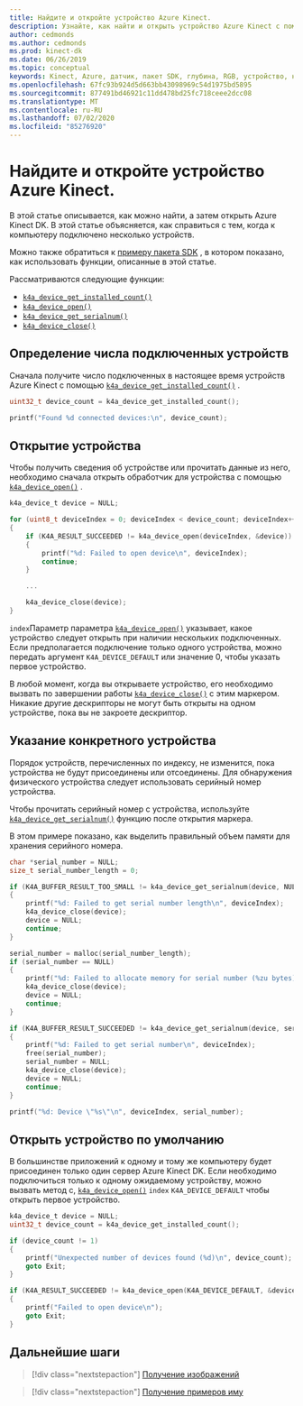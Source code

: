 ```yaml
---
title: Найдите и откройте устройство Azure Kinect.
description: Узнайте, как найти и открыть устройство Azure Kinect с помощью пакета SDK для Azure Kinect Сенор.
author: cedmonds
ms.author: cedmonds
ms.prod: kinect-dk
ms.date: 06/26/2019
ms.topic: conceptual
keywords: Kinect, Azure, датчик, пакет SDK, глубина, RGB, устройство, найти, открыть
ms.openlocfilehash: 67fc93b924d5d663bb43098969c54d1975bd5895
ms.sourcegitcommit: 877491bd46921c11dd478bd25fc718ceee2dcc08
ms.translationtype: MT
ms.contentlocale: ru-RU
ms.lasthandoff: 07/02/2020
ms.locfileid: "85276920"
---
```

# <a name="find-then-open-the-azure-kinect-device"></a>Найдите и откройте устройство Azure Kinect.

В этой статье описывается, как можно найти, а затем открыть Azure Kinect DK. В этой статье объясняется, как справиться с тем, когда к компьютеру подключено несколько устройств.

Можно также обратиться к [примеру пакета SDK](https://github.com/microsoft/Azure-Kinect-Sensor-SDK/tree/develop/examples/enumerate) , в котором показано, как использовать функции, описанные в этой статье.

Рассматриваются следующие функции:
 * [`k4a_device_get_installed_count()`](https://microsoft.github.io/Azure-Kinect-Sensor-SDK/master/group___functions_gaf7d19df0f73f8e4dfaa21e1b4b719ecc.html#gaf7d19df0f73f8e4dfaa21e1b4b719ecc)
 * [`k4a_device_open()`](https://microsoft.github.io/Azure-Kinect-Sensor-SDK/master/group___functions_ga3d4eb5dfbf4d576d4978b66ea419f113.html#ga3d4eb5dfbf4d576d4978b66ea419f113)
 * [`k4a_device_get_serialnum()`](https://microsoft.github.io/Azure-Kinect-Sensor-SDK/master/group___functions_ga798489af207ff1c99f2285ff6b08bc22.html#ga798489af207ff1c99f2285ff6b08bc22)
 * [`k4a_device_close()`](https://microsoft.github.io/Azure-Kinect-Sensor-SDK/master/group___functions_ga7a3931d9a690b3971caaac83b43f9423.html#ga7a3931d9a690b3971caaac83b43f9423)

## <a name="discover-the-number-of-connected-devices"></a>Определение числа подключенных устройств

Сначала получите число подключенных в настоящее время устройств Azure Kinect с помощью [`k4a_device_get_installed_count()`](https://microsoft.github.io/Azure-Kinect-Sensor-SDK/master/group___functions_gaf7d19df0f73f8e4dfaa21e1b4b719ecc.html#gaf7d19df0f73f8e4dfaa21e1b4b719ecc) .

```C
uint32_t device_count = k4a_device_get_installed_count();

printf("Found %d connected devices:\n", device_count);
```

## <a name="open-a-device"></a>Открытие устройства

Чтобы получить сведения об устройстве или прочитать данные из него, необходимо сначала открыть обработчик для устройства с помощью [`k4a_device_open()`](https://microsoft.github.io/Azure-Kinect-Sensor-SDK/master/group___functions_ga3d4eb5dfbf4d576d4978b66ea419f113.html#ga3d4eb5dfbf4d576d4978b66ea419f113) .

```C
k4a_device_t device = NULL;

for (uint8_t deviceIndex = 0; deviceIndex < device_count; deviceIndex++)
{
    if (K4A_RESULT_SUCCEEDED != k4a_device_open(deviceIndex, &device))
    {
        printf("%d: Failed to open device\n", deviceIndex);
        continue;
    }

    ...

    k4a_device_close(device);
}
```

`index`Параметр параметра [`k4a_device_open()`](https://microsoft.github.io/Azure-Kinect-Sensor-SDK/master/group___functions_ga3d4eb5dfbf4d576d4978b66ea419f113.html#ga3d4eb5dfbf4d576d4978b66ea419f113) указывает, какое устройство следует открыть при наличии нескольких подключенных. Если предполагается подключение только одного устройства, можно передать аргумент `K4A_DEVICE_DEFAULT` или значение 0, чтобы указать первое устройство.

В любой момент, когда вы открываете устройство, его необходимо вызвать по завершении работы [`k4a_device_close()`](https://microsoft.github.io/Azure-Kinect-Sensor-SDK/master/group___functions_ga7a3931d9a690b3971caaac83b43f9423.html#ga7a3931d9a690b3971caaac83b43f9423) с этим маркером. Никакие другие дескрипторы не могут быть открыты на одном устройстве, пока вы не закроете дескриптор.

## <a name="identify-a-specific-device"></a>Указание конкретного устройства

Порядок устройств, перечисленных по индексу, не изменится, пока устройства не будут присоединены или отсоединены. Для обнаружения физического устройства следует использовать серийный номер устройства.

Чтобы прочитать серийный номер с устройства, используйте [`k4a_device_get_serialnum()`](https://microsoft.github.io/Azure-Kinect-Sensor-SDK/master/group___functions_ga798489af207ff1c99f2285ff6b08bc22.html#ga798489af207ff1c99f2285ff6b08bc22) функцию после открытия маркера.

В этом примере показано, как выделить правильный объем памяти для хранения серийного номера.

```C
char *serial_number = NULL;
size_t serial_number_length = 0;

if (K4A_BUFFER_RESULT_TOO_SMALL != k4a_device_get_serialnum(device, NULL, &serial_number_length))
{
    printf("%d: Failed to get serial number length\n", deviceIndex);
    k4a_device_close(device);
    device = NULL;
    continue;
}

serial_number = malloc(serial_number_length);
if (serial_number == NULL)
{
    printf("%d: Failed to allocate memory for serial number (%zu bytes)\n", deviceIndex, serial_number_length);
    k4a_device_close(device);
    device = NULL;
    continue;
}

if (K4A_BUFFER_RESULT_SUCCEEDED != k4a_device_get_serialnum(device, serial_number, &serial_number_length))
{
    printf("%d: Failed to get serial number\n", deviceIndex);
    free(serial_number);
    serial_number = NULL;
    k4a_device_close(device);
    device = NULL;
    continue;
}

printf("%d: Device \"%s\"\n", deviceIndex, serial_number);
```

## <a name="open-the-default-device"></a>Открыть устройство по умолчанию

В большинстве приложений к одному и тому же компьютеру будет присоединен только один сервер Azure Kinect DK. Если необходимо подключиться только к одному ожидаемому устройству, можно вызвать метод с, [`k4a_device_open()`](https://microsoft.github.io/Azure-Kinect-Sensor-SDK/master/group___functions_ga3d4eb5dfbf4d576d4978b66ea419f113.html#ga3d4eb5dfbf4d576d4978b66ea419f113) `index` `K4A_DEVICE_DEFAULT` чтобы открыть первое устройство.

```C
k4a_device_t device = NULL;
uint32_t device_count = k4a_device_get_installed_count();

if (device_count != 1)
{
    printf("Unexpected number of devices found (%d)\n", device_count);
    goto Exit;
}

if (K4A_RESULT_SUCCEEDED != k4a_device_open(K4A_DEVICE_DEFAULT, &device))
{
    printf("Failed to open device\n");
    goto Exit;
}
```

## <a name="next-steps"></a>Дальнейшие шаги

>[!div class="nextstepaction"]
>[Получение изображений](retrieve-images.md)

>[!div class="nextstepaction"]
>[Получение примеров иму](retrieve-imu-samples.md)

